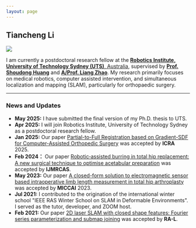 ```yaml
---
layout: page
---
```


## Tiancheng Li

<img src="https://tianchengli-robotics.github.io//TianchengLi.jpg" class="floatpic">

<br>

I am currently a postdoctoral research fellow at the [**Robotics Institute, University of Technology Sydney (UTS)**, Australia](https://www.uts.edu.au/research/centres/robotics-institute), supervised by [**Prof. Shoudong Huang**](https://profiles.uts.edu.au/Shoudong.Huang) and [**A/Prof. Liang Zhao**](https://www.research.ed.ac.uk/en/persons/liang-zhao). My research  primarily focuses on medical robotics, computer assisted intervention, and simultaneous localization and mapping (SLAM), particularly for orthopaedic surgery.  

---

### News and Updates

- **May 2025:** I have submitted the final version of my Ph.D. thesis to UTS. 
- **Apr 2025:** I will join Robotics Institute, University of Technology Sydney as a postdoctoral research fellow.
- **Jan 2025:** Our paper [Partial-to-Full Registration based on Gradient-SDF for Computer-Assisted Orthopedic Surgery](https://arxiv.org/pdf/2410.03078) was accepted by **ICRA** 2025.
- **Feb 2024：** Our paper [Robotic‐assisted burring in total hip replacement: A new surgical technique to optimise acetabular preparation](https://onlinelibrary.wiley.com/doi/pdfdirect/10.1002/rcs.2615) was accepted by **IJMRCAS**. 
- **May 2023:** Our paper [A closed-form solution to electromagnetic sensor based intraoperative limb length measurement in total hip arthroplasty](https://link.springer.com/chapter/10.1007/978-3-031-43996-4_35) was accepted by **MICCAI** 2023.
- **Jul 2021:** I contributed to the origination of the international winter school "IEEE RAS Winter School on SLAM in Deformable Environments". I served as the tutor, developer, and ZOOM host. 
- **Feb 2021:** Our paper [2D laser SLAM with closed shape features: Fourier series parameterization and submap joining](https://www.researchgate.net/profile/Jiaheng-Zhao/publication/349186569_2D_Laser_SLAM_with_Closed_Shape_Features_Fourier_Series_Parameterization_and_Submap_Joining/links/602725d2a6fdcc37a821994f/2D-Laser-SLAM-with-Closed-Shape-Features-Fourier-Series-Parameterization-and-Submap-Joining.pdf?origin=journalDetail&_tp=eyJwYWdlIjoiam91cm5hbERldGFpbCJ9) was accepted by **RA-L**.
